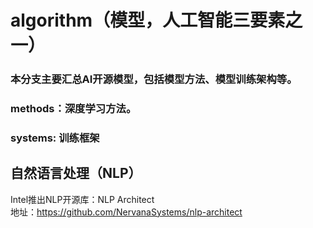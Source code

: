# algorithm（模型，人工智能三要素之一）

### 本分支主要汇总AI开源模型，包括模型方法、模型训练架构等。

### methods：深度学习方法。

### systems: 训练框架


## 自然语言处理（NLP）

Intel推出NLP开源库：NLP Architect </br>
地址：https://github.com/NervanaSystems/nlp-architect
